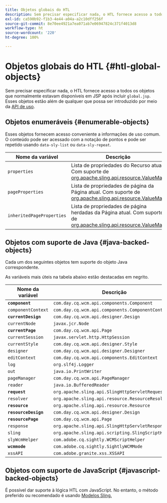```yaml
---
title: Objetos globais do HTL
description: Sem precisar especificar nada, o HTL fornece acesso a todos os objetos que normalmente estavam disponíveis em JSP após incluir global.jsp.
exl-id: ca590b92-f1b3-4e44-a04a-a2c10dff256f
source-git-commit: 8e70ee4921a7ea071ab7e06947824c371f4013d8
workflow-type: ht
source-wordcount: '220'
ht-degree: 100%

---
```


# Objetos globais do HTL {#htl-global-objects}

Sem precisar especificar nada, o HTL fornece acesso a todos os objetos que normalmente estavam disponíveis em JSP após incluir `global.jsp`. Esses objetos estão além de qualquer que possa ser introduzido por meio da [API de uso](use-api.md).

## Objetos enumeráveis {#enumerable-objects}

Esses objetos fornecem acesso conveniente a informações de uso comum. O conteúdo pode ser acessado com a notação de pontos e pode ser repetido usando `data-sly-list` ou `data-sly-repeat`.

| Nome da variável | Descrição |
|--- |--- |
| `properties` | Lista de propriedades do Recurso atual. Com suporte de [org.apache.sling.api.resource.ValueMap](https://helpx.adobe.com/br/experience-manager/6-5/sites/developing/using/reference-materials/javadoc/org/apache/sling/api/resource/ValueMap.html) |
| `pageProperties` | Lista de propriedades de página da Página atual. Com suporte de [org.apache.sling.api.resource.ValueMap](https://helpx.adobe.com/br/experience-manager/6-5/sites/developing/using/reference-materials/javadoc/org/apache/sling/api/resource/ValueMap.html) |
| `inheritedPageProperties` | Lista de propriedades de página herdadas da Página atual. Com suporte de [org.apache.sling.api.resource.ValueMap](https://helpx.adobe.com/br/experience-manager/6-5/sites/developing/using/reference-materials/javadoc/org/apache/sling/api/resource/ValueMap.html) |

## Objetos com suporte de Java {#java-backed-objects}

Cada um dos seguintes objetos tem suporte do objeto Java correspondente.

As variáveis mais úteis na tabela abaixo estão destacadas em negrito.

| Nome da variável | Descrição |
|---|---|
| **`component`** | `com.day.cq.wcm.api.components.Component` |
| `componentContext` | `com.day.cq.wcm.api.components.ComponentContext` |
| **`currentDesign`** | `com.day.cq.wcm.api.designer.Design` |
| `currentNode` | `javax.jcr.Node` |
| **`currentPage`** | `com.day.cq.wcm.api.Page` |
| `currentSession` | `javax.servlet.http.HttpSession` |
| `currentStyle` | `com.day.cq.wcm.api.designer.Style` |
| `designer` | `com.day.cq.wcm.api.designer.Designer` |
| `editContext` | `com.day.cq.wcm.api.components.EditContext` |
| `log` | `org.slf4j.Logger` |
| `out` | `java.io.PrintWriter` |
| `pageManager` | `com.day.cq.wcm.api.PageManager` |
| `reader` | `java.io.BufferedReader` |
| **`request`** | `org.apache.sling.api.SlingHttpServletRequest` |
| `resolver` | `org.apache.sling.api.resource.ResourceResolver` |
| **`resource`** | `org.apache.sling.api.resource.Resource` |
| **`resourceDesign`** | `com.day.cq.wcm.api.designer.Design` |
| **`resourcePage`** | `com.day.cq.wcm.api.Page` |
| `response` | `org.apache.sling.api.SlingHttpServletResponse` |
| `sling` | `org.apache.sling.api.scripting.SlingScriptHelper` |
| `slyWcmHelper` | `com.adobe.cq.sightly.WCMScriptHelper` |
| **`wcmmode`** | `com.adobe.cq.sightly.SightlyWCMMode` |
| `xssAPI` | `com.adobe.granite.xss.XSSAPI` |

## Objetos com suporte de JavaScript {#javascript-backed-objects}

É possível dar suporte à lógica HTL com JavaScript. No entanto, o método preferido ou recomendado é usando [Modelos Sling.](https://sling.apache.org/documentation/bundles/models.html)

<!-- 

Comment Type: draft

<p> </p> 
<p>JS-specific context variables: These supply access to asynchronous implementations of all the Java objects listed below). To write HTL code that is portable to granite.js, you must use the variables provided by aem and sly, not the native Java variables.</p> 
<ul> 
 <li>wcm
  <ul> 
   <li>currentPage</li> 
   <li>nativePage: [com.day.cq.wcm.apiPage]</li> 
   <li>properties: {<i>enumerable</i>}</li> 
  </ul> </li> 
 <li>granite
  <ul> 
   <li>request
    <ul> 
     <li>parameters: {<i>enumerable</i>}</li> 
     <li>nativeRequest: [org.apache.sling.scripting.core.impl.helper.OnDemandReaderRequest]</li> 
     <li>pathInfo
      <ul> 
       <li>nativePathInfo: [SlingRequestPathInfo: path='/content/geometrixx/en/jcr:content/par/text', selectorString='null', extension='html', suffix='null']</li> 
      </ul> </li> 
    </ul> </li> 
   <li>resource
    <ul> 
     <li>nativeResource: [Paragraph, path=/content/geometrixx/en/jcr:content/par/text, type=wcm/foundation/components/text, cssClass=default, column=0/0, diffInfo=[null], resource=[JcrNodeResource, type=wcm/foundation/components/text, superType=null, path=/content/geometrixx/en/jcr:content/par/text]]</li> 
     <li>path: "/content/geometrixx/en/jcr:content/par/text"</li> 
     <li>properties: {sling:resourceType,jcr:created,jcr:lastModified,jcr:createdBy, textIsRich,jcr:lastModifiedBy,jcr:primaryType}</li> 
    </ul> </li> 
   <li>properties: {sling:resourceType,jcr:created,jcr:lastModified,jcr:createdBy, textIsRich,jcr:lastModifiedBy,jcr:primaryType}</li> 
  </ul> </li> 
</ul> 
<p>JS specific non-HTL related variables. Present due to JS-implementation. Generally not used in templating:</p> 
<ul> 
 <li>console: JS Object</li> 
 <li>exports: JS Object</li> 
 <li>module: JS Object</li> 
 <li>setImmediate: JS Function</li> 
 <li>setTimeout: JS Function</li> 
 <li>use: JS Function</li> 
</ul>
-->

